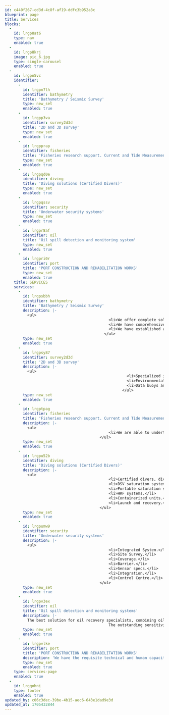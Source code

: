 ```yaml
---
id: c440f267-cd3d-4c8f-af19-ddfc3b952a3c
blueprint: page
title: Services
blocks:
  -
    id: lrgp8at6
    type: nav
    enabled: true
  -
    id: lrgp8krj
    image: pic_6.jpg
    type: single-carousel
    enabled: true
  -
    id: lrgpn5vc
    identifier:
      -
        id: lrgpn7lh
        identifier: bathymetry
        title: 'Bathymetry / Seismic Survey'
        type: new_set
        enabled: true
      -
        id: lrgpp3va
        identifier: survey2d3d
        title: '2D and 3D survey'
        type: new_set
        enabled: true
      -
        id: lrgpprap
        identifier: fisheries
        title: 'Fisheries research support. Current and Tide Measurement'
        type: new_set
        enabled: true
      -
        id: lrgpqd0e
        identifier: diving
        title: 'Diving solutions (Certified Divers)'
        type: new_set
        enabled: true
      -
        id: lrgpqssv
        identifier: security
        title: 'Underwater security systems'
        type: new_set
        enabled: true
      -
        id: lrgpr8af
        identifier: oil
        title: 'Oil spill detection and monitoring system'
        type: new_set
        enabled: true
      -
        id: lrgpri0r
        identifier: port
        title: 'PORT CONSTRUCTION AND REHABILITATION WORKS'
        type: new_set
        enabled: true
    title: SERVICES
    services:
      -
        id: lrgpsbbh
        identifier: bathymetry
        title: 'Bathymetry / Seismic Survey'
        description: |-
          <ul>
                                              <li>We offer complete solutions for on-shore, near-shore and transitional zone hydrographic and geophysical surveys and geotechnical investigations.</li>
                                              <li>We have comprehensive skills sets and experience in undertaking such projects in remote regions. All necessary personnel and equipment’s are available with us in our Dubai Base.</li>
                                              <li>We have established a strong hydrographic survey capability which includes high-resolution multibeam surveys, single-beam bathymetry, side-scan imaging, sub-bottom profiling, and magnetometer surveys.</li>
                                            </ul>
        type: new_set
        enabled: true
      -
        id: lrgpsy87
        identifier: survey2d3d
        title: '2D and 3D survey'
        description: |-
          <ul>
                                                      <li>Specialized in sonars, survey software, magnetometers, positioning systems, gyros, and motion sensors.</li>
                                                      <li>Environmental monitoring and forecasting.</li>
                                                      <li>Data buoys and telemetry systems.</li>
                                                    </ul>
        type: new_set
        enabled: true
      -
        id: lrgptpag
        identifier: fisheries
        title: 'Fisheries research support. Current and Tide Measurement'
        description: |-
          <ul>
                                              <li>We are able to undertake current and tide measurement works in addition to Hydrographic Survey works.</li>
                                          </ul>
        type: new_set
        enabled: true
      -
        id: lrgpu52b
        identifier: diving
        title: 'Diving solutions (Certified Divers)'
        description: |-
          <ul>
                                              <li>Certified divers, diving gears, and equipment.</li>
                                              <li>DSV saturation systems.</li>
                                              <li>Portable saturation systems.</li>
                                              <li>HRF systems.</li>
                                              <li>Containerized units.</li>
                                              <li>Launch and recovery.</li>
                                          </ul>
        type: new_set
        enabled: true
      -
        id: lrgpumw9
        identifier: security
        title: 'Underwater security systems'
        description: |-
          <ul>
                                              <li>Integrated System.</li>
                                              <li>Site Survey.</li>
                                              <li>Coverage.</li>
                                              <li>Barrier.</li>
                                              <li>Sensor specs.</li>
                                              <li>Integration.</li>
                                              <li>Control Centre.</li>
                                          </ul>
        type: new_set
        enabled: true
      -
        id: lrgpv3ex
        identifier: oil
        title: 'Oil spill detection and monitoring systems'
        description: |-
          The best solution for oil recovery specialists, combining oil spill detection with hydrographical data   extraction to optimize prevention and cleaning operation.
                                              The outstanding sensitivity of the SeaDarQ software allows detecting oil spill from the sea surface clutter even with a very weak breeze.
        type: new_set
        enabled: true
      -
        id: lrgpvlke
        identifier: port
        title: 'PORT CONSTRUCTION AND REHABILITATION WORKS'
        description: 'We have the requisite technical and human capacity to undertake   even the   most demanding harbor construction and   repair   works.   This includes construction and   maintenance of berths and rumps, installation and   maintenance of cranes, as well as the installation of communication and   container tracking systems.'
        type: new_set
        enabled: true
    type: services-page
    enabled: true
  -
    id: lrgqohni
    type: footer
    enabled: true
updated_by: c06c3dec-39be-4b15-aec6-643e1dad9e3d
updated_at: 1705432844
---
```

